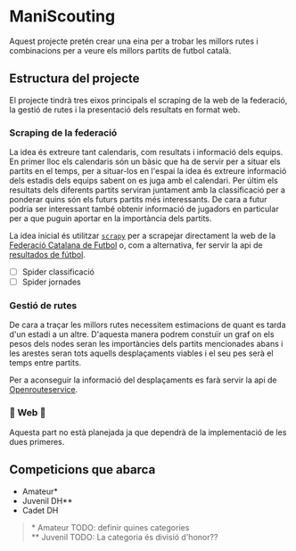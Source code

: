 # ManiScouting

Aquest projecte pretén crear una eina per a trobar les millors rutes i combinacions per a veure els millors partits de futbol català.

## Estructura del projecte

El projecte tindrà tres eixos principals el scraping de la web de la federació, la gestió de rutes i la presentació dels resultats en format web.

### Scraping de la federació

La idea és extreure tant calendaris, com resultats i informació dels equips. En primer lloc els calendaris són un bàsic que ha de servir per a situar els partits en el temps, per a situar-los en l'espai la idea és extreure informació dels estadis dels equips sabent on es juga amb el calendari. Per últim els resultats dels diferents partits serviran juntament amb la classificació per a ponderar quins són els futurs partits més interessants. De cara a futur podria ser interessant també obtenir informació de jugadors en particular per a que puguin aportar en la importància dels partits.

La idea inicial és utilitzar [`scrapy`](https://docs.scrapy.org/en/latest/) per a scrapejar directament la web de la [Federació Catalana de Futbol](https://www.fcf.cat) o, com a alternativa, fer servir la api de [resultados de fútbol](https://www.resultados-futbol.com/api/documentacion).

- [ ] Spider classificació
- [ ] Spider jornades

### Gestió de rutes

De cara a traçar les millors rutes necessitem estimacions de quant es tarda d'un estadi a un altre. D'aquesta manera podrem constuïr un graf on els pesos dels nodes seran les importàncies dels partits mencionades abans i les arestes seran tots aquells desplaçaments viables i el seu pes serà el temps entre partits.

Per a aconseguir la informació del desplaçaments es farà servir la api de [Openrouteservice](https://openrouteservice.org).

### :construction: Web :construction:

Aquesta part no està planejada ja que dependrà de la implementació de les dues primeres.

## Competicions que abarca

- Amateur\*
- Juvenil DH\*\*
- Cadet DH

> \* Amateur TODO: definir quines categories  
> \*\* Juvenil TODO: La categoria és divisió d'honor??

